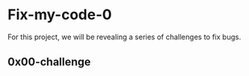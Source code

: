 # Fix-my-code-0

For this project, we will be revealing a series of challenges to fix bugs.

## 0x00-challenge
